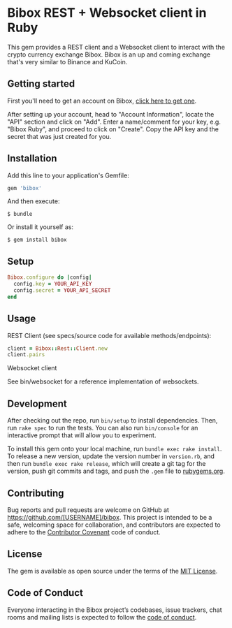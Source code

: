 # Bibox REST + Websocket client in Ruby

This gem provides a REST client and a Websocket client to interact with the crypto currency exchange Bibox. Bibox is an up and coming exchange that's very similar to Binance and KuCoin.

## Getting started

First you'll need to get an account on Bibox, [click here to get one](https://www.bibox.com/login/register?id=11154920&lang=en).

After setting up your account, head to "Account Information", locate the "API" section and click on "Add".
Enter a name/comment for your key, e.g. "Bibox Ruby", and proceed to click on "Create".
Copy the API key and the secret that was just created for you.

## Installation

Add this line to your application's Gemfile:

```ruby
gem 'bibox'
```

And then execute:

    $ bundle

Or install it yourself as:

    $ gem install bibox

## Setup

```ruby
Bibox.configure do |config|
  config.key = YOUR_API_KEY
  config.secret = YOUR_API_SECRET
end
```

## Usage

REST Client (see specs/source code for available methods/endpoints):

```ruby
client = Bibox::Rest::Client.new
client.pairs
```

Websocket client

See bin/websocket for a reference implementation of websockets.

## Development

After checking out the repo, run `bin/setup` to install dependencies. Then, run `rake spec` to run the tests. You can also run `bin/console` for an interactive prompt that will allow you to experiment.

To install this gem onto your local machine, run `bundle exec rake install`. To release a new version, update the version number in `version.rb`, and then run `bundle exec rake release`, which will create a git tag for the version, push git commits and tags, and push the `.gem` file to [rubygems.org](https://rubygems.org).

## Contributing

Bug reports and pull requests are welcome on GitHub at https://github.com/[USERNAME]/bibox. This project is intended to be a safe, welcoming space for collaboration, and contributors are expected to adhere to the [Contributor Covenant](http://contributor-covenant.org) code of conduct.

## License

The gem is available as open source under the terms of the [MIT License](https://opensource.org/licenses/MIT).

## Code of Conduct

Everyone interacting in the Bibox project’s codebases, issue trackers, chat rooms and mailing lists is expected to follow the [code of conduct](https://github.com/[USERNAME]/bibox/blob/master/CODE_OF_CONDUCT.md).
